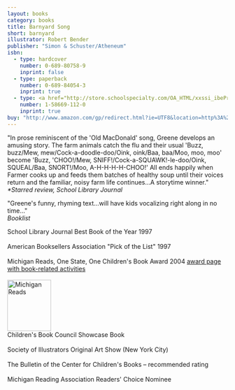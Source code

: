 ```yaml
---
layout: books
category: books
title: Barnyard Song
short: barnyard
illustrator: Robert Bender
publisher: "Simon & Schuster/Atheneum"
isbn:
  - type: hardcover
    number: 0-689-80758-9
    inprint: false
  - type: paperback
    number: 0-689-84054-3
    inprint: true
  - type: <a href="http://store.schoolspecialty.com/OA_HTML/xxssi_ibeProductDetail.jsp?itemId=459090&itemNumber=075056" target="_blank">big book, size 16 in. x 20 in.</a>
    number: 1-58669-112-0
    inprint: true
buy: "http://www.amazon.com/gp/redirect.html?ie=UTF8&location=http%3A%2F%2Fwww.amazon.com%2FBarnyard-Song-Rhonda-Gowler-Greene%2Fdp%2F0689840543%2F&tag=rhondgowlegre-20&linkCode=ur2&camp=1789&creative=9325"
---
```


"In prose reminiscent of the 'Old MacDonald' song, Greene develops an amusing story. The farm animals catch the flu and their usual 'Buzz, buzz/Mew, mew/Cock-a-doodle-doo/Oink, oink/Baa, baa/Moo, moo, moo' become 'Buzz, 'CHOO!/Mew, SNIFF!/Cock-a-SQUAWK!-le-doo/Oink, SQUEAL/Baa, SNORT!/Moo, A-H-H-H-H-CHOO!' All ends happily when Farmer cooks up and feeds them batches of healthy soup until their voices return and the familiar, noisy farm life continues…A storytime winner."  
_<span class="starred">*Starred review</span>, School Library Journal_

"Greene's funny, rhyming text…will have kids vocalizing right along in no time…"  
_Booklist_

<p2 class="awards">
School Library Journal Best Book of the Year 1997
<br /><br />
American Booksellers Association "Pick of the List" 1997
<br /><br />
Michigan Reads, One State, One Children's Book Award 2004 <a href="http://www.michigan.gov/libraryofmichigan/0,2351,7-160-34169_26038_31186---,00.html" target="_blank">award page with book-related activities</a>
<br /><br />
<div id="visit_img_r"><img src="{{site.baseurl}}/img/mi_reads.jpg" width="100" height="117" alt="Michigan Reads" /></div>
Children's Book Council Showcase Book
<br /><br />
Society of Illustrators Original Art Show (New York City)
<br /><br />
The Bulletin of the Center for Children's Books – recommended rating
<br /><br />
Michigan Reading Association Readers' Choice Nominee
</p2>